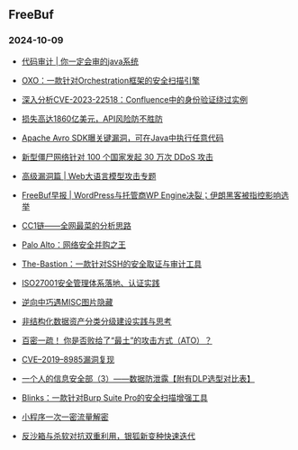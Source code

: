 ## FreeBuf 
### 2024-10-09

+ [代码审计 | 你一定会审的java系统](https://www.freebuf.com/articles/web/393271.html)

+ [OXO：一款针对Orchestration框架的安全扫描引擎](https://www.freebuf.com/sectool/412159.html)

+ [深入分析CVE-2023-22518：Confluence中的身份验证绕过实例](https://www.freebuf.com/articles/web/411810.html)

+ [损失高达1860亿美元，API风险防不胜防](https://www.freebuf.com/articles/412226.html)

+ [Apache Avro SDK曝关键漏洞，可在Java中执行任意代码](https://www.freebuf.com/news/412231.html)

+ [新型僵尸网络针对 100 个国家发起 30 万次 DDoS 攻击](https://www.freebuf.com/news/412218.html)

+ [高级漏洞篇 | Web大语言模型攻击专题](https://www.freebuf.com/articles/web/410633.html)

+ [FreeBuf早报 | WordPress与托管商WP Engine决裂；伊朗黑客被指控影响选举](https://www.freebuf.com/news/412102.html)

+ [CC1链——全网最菜的分析思路](https://www.freebuf.com/articles/web/410767.html)

+ [Palo Alto：网络安全并购之王](https://www.freebuf.com/articles/neopoints/412202.html)

+ [The-Bastion：一款针对SSH的安全取证与审计工具](https://www.freebuf.com/sectool/412158.html)

+ [ISO27001安全管理体系落地、认证实践](https://www.freebuf.com/articles/security-management/394956.html)

+ [逆向中巧遇MISC图片隐藏](https://www.freebuf.com/defense/411424.html)

+ [非结构化数据资产分类分级建设实践与思考](https://www.freebuf.com/articles/database/396282.html)

+ [百密一疏！
你是否败给了“最土”的攻击方式（ATO）？](https://www.freebuf.com/news/411745.html)

+ [CVE–2019–8985漏洞复现](https://www.freebuf.com/vuls/408217.html)

+ [一个人的信息安全部（3）——数据防泄露【附有DLP选型对比表】](https://www.freebuf.com/articles/security-management/397806.html)

+ [Blinks：一款针对Burp Suite Pro的安全扫描增强工具](https://www.freebuf.com/sectool/412153.html)

+ [小程序一次一密流量解密](https://www.freebuf.com/articles/web/390152.html)

+ [反沙箱与杀软对抗双重利用，银狐新变种快速迭代](https://www.freebuf.com/articles/others-articles/412057.html)

